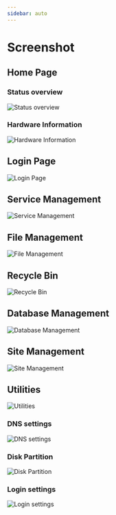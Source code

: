 ```yaml
---
sidebar: auto
---
```


# Screenshot

## Home Page

### Status overview

<img src="/images/screenshot/main-page.png" alt="Status overview">

### Hardware Information

<img src="/images/screenshot/main-info.png" alt="Hardware Information">

## Login Page

<img src="/images/screenshot/login-page.png" alt="Login Page">

## Service Management

<img src="/images/screenshot/service-manage.png" alt="Service Management">

## File Management

<img src="/images/screenshot/file-manage.png" alt="File Management">

## Recycle Bin

<img src="/images/screenshot/file-trash.png" alt="Recycle Bin">

## Database Management

<img src="/images/screenshot/database.png" alt="Database Management">

## Site Management

<img src="/images/screenshot/site-manage.png" alt="Site Management">

## Utilities

<img src="/images/screenshot/utils.png" alt="Utilities">

### DNS settings

<img src="/images/screenshot/network-dns.png" alt="DNS settings">

### Disk Partition

<img src="/images/screenshot/disk-partition.png" alt="Disk Partition">

### Login settings

<img src="/images/screenshot/settings.png" alt="Login settings">
